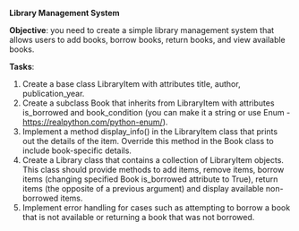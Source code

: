 **Library Management System**

**Objective**: you need to create a simple library management system that allows users to add books, borrow books, return books, and view available books.
 
**Tasks**:
1) Create a base class LibraryItem with attributes title, author, publication_year.
2) Create a subclass Book that inherits from LibraryItem with attributes is_borrowed and book_condition (you can make it a string or use Enum - https://realpython.com/python-enum/).
3) Implement a method display_info() in the LibraryItem class that prints out the details of the item. Override this method in the Book class to include book-specific details.
4) Create a Library class that contains a collection of LibraryItem objects.  This class should provide methods to add items, remove items, borrow items (changing specified Book is_borrowed attribute to True), return items (the opposite of a previous argument) and display available non-borrowed items.
5) Implement error handling for cases such as attempting to borrow a book that is not available or returning a book that was not borrowed.

